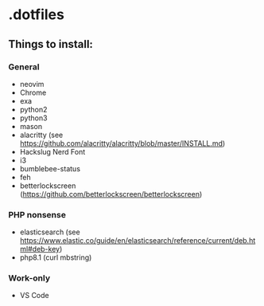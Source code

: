 # .dotfiles

## Things to install:

### General
- neovim
- Chrome
- exa
- python2
- python3
- mason
- alacritty (see https://github.com/alacritty/alacritty/blob/master/INSTALL.md)
- Hackslug Nerd Font
- i3
- bumblebee-status
- feh
- betterlockscreen (https://github.com/betterlockscreen/betterlockscreen)

### PHP nonsense
- elasticsearch (see https://www.elastic.co/guide/en/elasticsearch/reference/current/deb.html#deb-key)
- php8.1 (curl mbstring)

### Work-only
- VS Code

